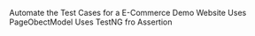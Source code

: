 Automate the Test Cases for a E-Commerce Demo Website 
Uses PageObectModel
Uses TestNG fro Assertion
